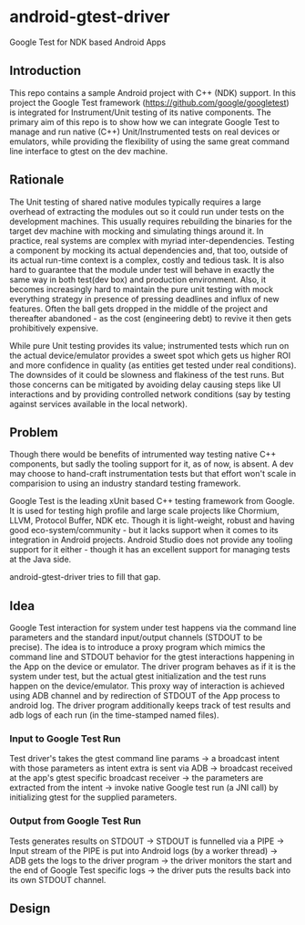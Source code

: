 # android-gtest-driver
Google Test for NDK based Android Apps

## Introduction

This repo contains a sample Android project with C++ (NDK) support. In
this project the Google Test framework
(https://github.com/google/googletest) is integrated for
Instrument/Unit testing of its native components. The primary aim of
this repo is to show how we can integrate Google Test to manage and
run native (C++) Unit/Instrumented tests on real devices or emulators,
while providing the flexibility of using the same great command line
interface to gtest on the dev machine.

## Rationale

The Unit testing of shared native modules typically requires a large
overhead of extracting the modules out so it could run under tests on
the development machines. This usually requires rebuilding the
binaries for the target dev machine with mocking and simulating things
around it. In practice, real systems are complex with myriad
inter-dependencies. Testing a component by mocking its actual
dependencies and, that too, outside of its actual run-time context is
a complex, costly and tedious task. It is also hard to guarantee that
the module under test will behave in exactly the same way in both
test(dev box) and production environment. Also, it becomes
increasingly hard to maintain the pure unit testing with mock
everything strategy in presence of pressing deadlines and influx of
new features. Often the ball gets dropped in the middle of the project
and thereafter abandoned - as the cost (engineering debt) to revive it
then gets prohibitively expensive.

While pure Unit testing provides its value; instrumented tests which
run on the actual device/emulator provides a sweet spot which gets us
higher ROI and more confidence in quality (as entities get tested
under real conditions). The downsides of it could be slowness and
flakiness of the test runs. But those concerns can be mitigated by
avoiding delay causing steps like UI interactions and by providing
controlled network conditions (say by testing against services
available in the local network).

## Problem

Though there would be benefits of intrumented way testing native C++
components, but sadly the tooling support for it, as of now, is
absent. A dev may choose to hand-craft instrumentation tests but that
effort won't scale in comparision to using an industry standard
testing framework.

Google Test is the leading xUnit based C++ testing framework from
Google. It is used for testing high profile and large scale projects
like Chormium, LLVM, Protocol Buffer, NDK etc. Though it is
light-weight, robust and having good eco-system/community - but it
lacks support when it comes to its integration in Android
projects. Android Studio does not provide any tooling support for it
either - though it has an excellent support for managing tests at the
Java side.

android-gtest-driver tries to fill that gap.

## Idea

Google Test interaction for system under test happens via the command
line parameters and the standard input/output channels (STDOUT to be
precise). The idea is to introduce a proxy program which mimics the
command line and STDOUT behavior for the gtest interactions happening
in the App on the device or emulator. The driver program behaves as if
it is the system under test, but the actual gtest initialization and
the test runs happen on the device/emulator. This proxy way of
interaction is achieved using ADB channel and by redirection of STDOUT
of the App process to android log. The driver program additionally
keeps track of test results and adb logs of each run (in the
time-stamped named files).

### Input to Google Test Run

Test driver's takes the gtest command line params -> a broadcast
intent with those parameters as intent extra is sent via ADB ->
broadcast received at the app's gtest specific broadcast receiver ->
the parameters are extracted from the intent -> invoke native Google
test run (a JNI call) by initializing gtest for the supplied
parameters.

### Output from Google Test Run

Tests generates results on STDOUT -> STDOUT is funnelled via a PIPE ->
Input stream of the PIPE is put into Android logs (by a worker thread)
-> ADB gets the logs to the driver program -> the driver monitors the
start and the end of Google Test specific logs -> the driver puts the
results back into its own STDOUT channel.

## Design


